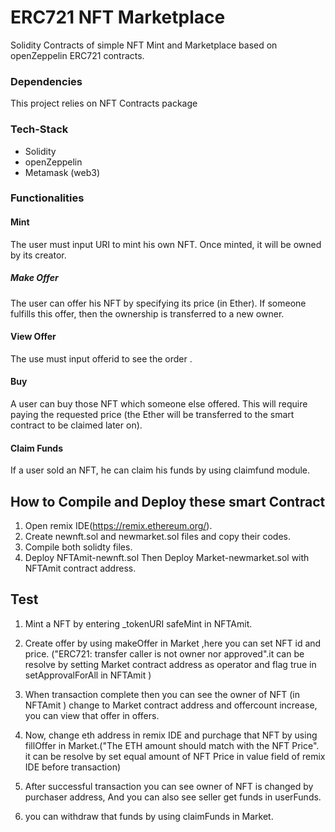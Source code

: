 # ERC721 NFT Marketplace
Solidity Contracts of simple NFT Mint and Marketplace based on openZeppelin ERC721 contracts.


### Dependencies
This project relies on NFT Contracts package


### Tech-Stack
 -  Solidity
 -  openZeppelin
 -  Metamask (web3)

### Functionalities

#### Mint
The user must input URI to mint his own NFT. Once minted,  it will be owned by its creator. 

##### Make Offer
The user can offer his NFT by specifying its price (in Ether). If someone fulfills this offer, then the ownership is transferred to a new owner.

#### View Offer
The use must input offerid to see the order .


#### Buy
A user can buy those NFT which someone else offered. This will require paying the requested price (the Ether will be transferred to the smart contract to be claimed later on).

#### Claim Funds
If a user sold an NFT, he can claim his funds by using claimfund module.


## How to Compile and Deploy these smart Contract
1. Open remix IDE(https://remix.ethereum.org/).
2. Create newnft.sol and newmarket.sol files and copy their codes.
3. Compile both solidty files.
4. Deploy NFTAmit-newnft.sol Then Deploy Market-newmarket.sol with NFTAmit contract address.

## Test
1. Mint a NFT by entering _tokenURI safeMint in NFTAmit.
2. Create offer by using makeOffer in Market ,here you can set NFT id and price. ("ERC721: transfer caller is not owner nor approved".it can be resolve by setting Market contract address as operator and flag true in setApprovalForAll in NFTAmit )
3. When transaction complete then you can see the owner of NFT (in NFTAmit ) change to Market contract address and offercount increase, you can view that offer in offers.  
4. Now, change  eth address in remix IDE and purchage that NFT by using fillOffer in Market.("The ETH amount should match with the NFT Price".  it can be resolve by set equal amount of NFT Price in value field of remix IDE before transaction) 

5. After successful transaction you can see owner of NFT is changed by purchaser address, And you can also see seller get funds in userFunds.
6. you can withdraw that funds by using claimFunds in Market.
 
 


